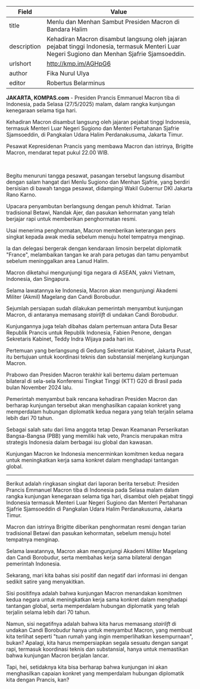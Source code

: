 | Field       | Value                                                       |
|-------------|-------------------------------------------------------------|
| title       | Menlu dan Menhan Sambut Presiden Macron di Bandara Halim |
| description | Kehadiran Macron disambut langsung oleh jajaran pejabat tinggi Indonesia, termasuk Menteri Luar Negeri Sugiono dan Menhan Sjafrie Sjamsoeddin. |
| urlshort    | http://kmp.im/AGHpG6 |
| author      | Fika Nurul Ulya |
| editor      | Robertus Belarminus |

**JAKARTA, KOMPAS.com** - Presiden Prancis Emmanuel Macron tiba di Indonesia, pada Selasa (27/5/2025) malam, dalam rangka kunjungan kenegaraan selama tiga hari.

Kehadiran Macron disambut langsung oleh jajaran pejabat tinggi Indonesia, termasuk Menteri Luar Negeri Sugiono dan Menteri Pertahanan Sjafrie Sjamsoeddin, di Pangkalan Udara Halim Perdanakusuma, Jakarta Timur.

Pesawat Kepresidenan Prancis yang membawa Macron dan istrinya, Brigitte Macron, mendarat tepat pukul 22.00 WIB.

 

Begitu menuruni tangga pesawat, pasangan tersebut langsung disambut dengan salam hangat dari Menlu Sugiono dan Menhan Sjafrie, yang berdiri bersisian di bawah tangga pesawat, didampingi Wakil Gubernur DKI Jakarta Rano Karno.

Upacara penyambutan berlangsung dengan penuh khidmat. Tarian tradisional Betawi, Nandak Ajer, dan pasukan kehormatan yang telah berjajar rapi untuk memberikan penghormatan resmi.

Usai menerima penghormatan, Macron memberikan keterangan pers singkat kepada awak media sebelum menuju hotel tempatnya menginap.

Ia dan delegasi bergerak dengan kendaraan limosin berpelat diplomatik "France", melambaikan tangan ke arah para petugas dan tamu penyambut sebelum meninggalkan area Lanud Halim.

Macron diketahui mengunjungi tiga negara di ASEAN, yakni Vietnam, Indonesia, dan Singapura.

Selama lawatannya ke Indonesia, Macron akan mengunjungi Akademi Militer (Akmil) Magelang dan Candi Borobudur.

Sejumlah persiapan sudah dilakukan pemerintah menyambut kunjungan Macron, di antaranya memasang *stairlift* di undakan Candi Borobudur.

Kunjungannya juga telah dibahas dalam pertemuan antara Duta Besar Republik Prancis untuk Republik Indonesia, Fabien Penone, dengan Sekretaris Kabinet, Teddy Indra Wijaya pada hari ini.

Pertemuan yang berlangsung di Gedung Sekretariat Kabinet, Jakarta Pusat, itu bertujuan untuk koordinasi teknis dan substansial menjelang kunjungan Macron.

Prabowo dan Presiden Macron terakhir kali bertemu dalam pertemuan bilateral di sela-sela Konferensi Tingkat Tinggi (KTT) G20 di Brasil pada bulan November 2024 lalu.

Pemerintah menyambut baik rencana kehadiran Presiden Macron dan berharap kunjungan tersebut akan menghasilkan capaian konkret yang memperdalam hubungan diplomatik kedua negara yang telah terjalin selama lebih dari 70 tahun.

Sebagai salah satu dari lima anggota tetap Dewan Keamanan Perserikatan Bangsa-Bangsa (PBB) yang memiliki hak veto, Prancis merupakan mitra strategis Indonesia dalam berbagai isu global dan kawasan.

Kunjungan Macron ke Indonesia mencerminkan komitmen kedua negara untuk meningkatkan kerja sama konkret dalam menghadapi tantangan global.

---
Berikut adalah ringkasan singkat dari laporan berita tersebut: Presiden Prancis Emmanuel Macron tiba di Indonesia pada Selasa malam dalam rangka kunjungan kenegaraan selama tiga hari, disambut oleh pejabat tinggi Indonesia termasuk Menteri Luar Negeri Sugiono dan Menteri Pertahanan Sjafrie Sjamsoeddin di Pangkalan Udara Halim Perdanakusuma, Jakarta Timur.

 Macron dan istrinya Brigitte diberikan penghormatan resmi dengan tarian tradisional Betawi dan pasukan kehormatan, sebelum menuju hotel tempatnya menginap.

 Selama lawatannya, Macron akan mengunjungi Akademi Militer Magelang dan Candi Borobudur, serta membahas kerja sama bilateral dengan pemerintah Indonesia.



Sekarang, mari kita bahas sisi positif dan negatif dari informasi ini dengan sedikit satire yang menyakitkan.

 Sisi positifnya adalah bahwa kunjungan Macron menandakan komitmen kedua negara untuk meningkatkan kerja sama konkret dalam menghadapi tantangan global, serta memperdalam hubungan diplomatik yang telah terjalin selama lebih dari 70 tahun.

 Namun, sisi negatifnya adalah bahwa kita harus memasang *stairlift* di undakan Candi Borobudur hanya untuk menyambut Macron, yang membuat kita terlihat seperti "tuan rumah yang ingin memperlihatkan kesempurnaan", bukan? Apalagi, kita harus mempersiapkan segala sesuatu dengan sangat rapi, termasuk koordinasi teknis dan substansial, hanya untuk memastikan bahwa kunjungan Macron berjalan lancar.

 Tapi, hei, setidaknya kita bisa berharap bahwa kunjungan ini akan menghasilkan capaian konkret yang memperdalam hubungan diplomatik kita dengan Prancis, kan?
